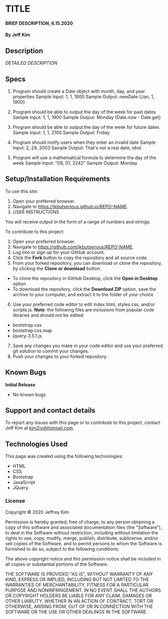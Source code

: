 # TITLE

#### BRIEF DESCRIPTION, 6.15.2020

#### By Jeff Kim

## Description

_DETAILED DESCRIPTION_

## Specs

1. Program should create a Date object with month, day, and year properties
Sample Input: 1, 1, 1900
Sample Output: newDate {Jan, 1, 1900}

2. Program should be able to output the day of the week for past dates
Sample Input: 1, 1, 1900
Sample Output: Monday {Date.now - Date.get}

3. Program should be able to output the day of the week for future dates
Sample Input: 1, 1, 2100
Sample Output: Friday

4. Program should notify users when they enter an invalid date
Sample Input: 2, 29, 2003
Sample Output: That's not a real date, idiot.

5. Program will use a mathematical formula to determine the day of the week
Sample Input: "08, 01, 2242"
Sample Output: Monday

## Setup/Installation Requirements

To use this site:

1. Open your preferred browser.
2. Navigate to https://jkbutserious.github.io/REPO-NAME.
3. USER INSTRUCTIONS

You will receive output in the form of a range of numbers and strings.

To contribute to this project:

1. Open your preferred browser.
2. Navigate to https://github.com/jkbutserious/REPO-NAME.
3. Log into or sign up for your GitHub account.
4. Click the **Fork** button to copy the repository and all source code.
5. From your forked repository, you can download or clone the repository, by clicking the **Clone or download** button.
  * To clone the repository in GitHub Desktop, click the **Open in Desktop** option
  * To download the repository, click the **Download ZIP** option, save the archive to your computer, and extract it to the folder of your choice
6. Use your preferred code editor to edit index.html, styles.css, and/or scripts.js. **Note**: the following files are inclusions from popular code libraries and should not be edited:
  * bootstrap.css
  * bootstrap.css.map
  * jquery-3.5.1.js
7. Save any changes you make in your code editor and use your preferred git solution to commit your changes.
8. Push your changes to your forked repository.

## Known Bugs

**Initial Release**
* No known bugs

## Support and contact details

To report any issues with this page or to contribute to this project, contact Jeff Kim at kim2jy@hotmail.com.

## Technologies Used

This page was created using the following technologies:

* HTML
* CSS
* Bootstrap
* JavaScript
* JQuery

### License

Copyright © 2020 Jeffrey Kim

Permission is hereby granted, free of charge, to any person obtaining a copy of this software and associated documentation files (the "Software"), to deal in the Software without restriction, including without limitation the rights to use, copy, modify, merge, publish, distribute, sublicense, and/or sell copies of the Software, and to permit persons to whom the Software is furnished to do so, subject to the following conditions:

The above copyright notice and this permission notice shall be included in all copies or substantial portions of the Software.

THE SOFTWARE IS PROVIDED "AS IS", WITHOUT WARRANTY OF ANY KIND, EXPRESS OR IMPLIED, INCLUDING BUT NOT LIMITED TO THE WARRANTIES OF MERCHANTABILITY, FITNESS FOR A PARTICULAR PURPOSE AND NONINFRINGEMENT. IN NO EVENT SHALL THE AUTHORS OR COPYRIGHT HOLDERS BE LIABLE FOR ANY CLAIM, DAMAGES OR OTHER LIABILITY, WHETHER IN AN ACTION OF CONTRACT, TORT OR OTHERWISE, ARISING FROM, OUT OF OR IN CONNECTION WITH THE SOFTWARE OR THE USE OR OTHER DEALINGS IN THE SOFTWARE.